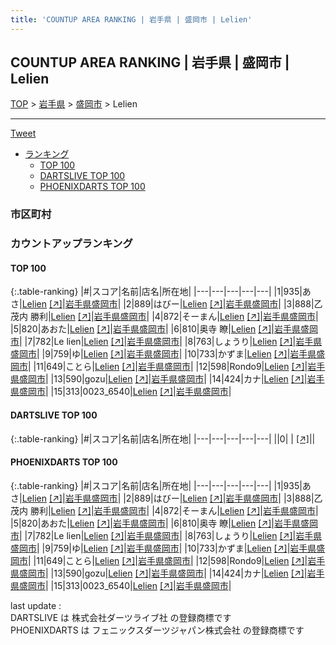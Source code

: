 ```yaml
---
title: 'COUNTUP AREA RANKING | 岩手県 | 盛岡市 | Lelien'
---
```

## COUNTUP AREA RANKING | 岩手県 | 盛岡市 | Lelien

[TOP](/darts/rank/) > [岩手県](/darts/rank/岩手県/) > [盛岡市](/darts/rank/岩手県/盛岡市/) > Lelien

___

<a href="https://twitter.com/share?ref_src=twsrc%5Etfw" data-text="COUNTUP AREA RANKING | 岩手県盛岡市Lelien" class="twitter-share-button" data-hashtags="DARTSLIVE,PHOENIXDARTS,darts,ダーツ" data-show-count="false">Tweet</a>

* [ランキング](#カウントアップランキング)
    * [TOP 100](#top-100)
    * [DARTSLIVE TOP 100](#dartslive-top-100)
    * [PHOENIXDARTS TOP 100](#phoenixdarts-top-100)

### 市区町村

<ul>

</ul>

### カウントアップランキング

#### TOP 100



{:.table-ranking}
|#|スコア|名前|店名|所在地|
|---|---|---|---|---|
|1|935|<span class="rank-name-pd">あさ</span>|<a href="/darts/rank/shops/93908.html">Lelien</a> <a href="https://vs.phoenixdarts.com/jp/shop/shopDetailInfo/s_93908?s_seq=93908">[↗]</a>|<a href="/darts/rank/岩手県/盛岡市">岩手県盛岡市</a>|
|2|889|<span class="rank-name-pd">はびー</span>|<a href="/darts/rank/shops/93908.html">Lelien</a> <a href="https://vs.phoenixdarts.com/jp/shop/shopDetailInfo/s_93908?s_seq=93908">[↗]</a>|<a href="/darts/rank/岩手県/盛岡市">岩手県盛岡市</a>|
|3|888|<span class="rank-name-pd"><span class="pro-icon-pd"></span>乙茂内 勝利</span>|<a href="/darts/rank/shops/93908.html">Lelien</a> <a href="https://vs.phoenixdarts.com/jp/shop/shopDetailInfo/s_93908?s_seq=93908">[↗]</a>|<a href="/darts/rank/岩手県/盛岡市">岩手県盛岡市</a>|
|4|872|<span class="rank-name-pd">そーまん</span>|<a href="/darts/rank/shops/93908.html">Lelien</a> <a href="https://vs.phoenixdarts.com/jp/shop/shopDetailInfo/s_93908?s_seq=93908">[↗]</a>|<a href="/darts/rank/岩手県/盛岡市">岩手県盛岡市</a>|
|5|820|<span class="rank-name-pd">あおた</span>|<a href="/darts/rank/shops/93908.html">Lelien</a> <a href="https://vs.phoenixdarts.com/jp/shop/shopDetailInfo/s_93908?s_seq=93908">[↗]</a>|<a href="/darts/rank/岩手県/盛岡市">岩手県盛岡市</a>|
|6|810|<span class="rank-name-pd">奥寺 瞭</span>|<a href="/darts/rank/shops/93908.html">Lelien</a> <a href="https://vs.phoenixdarts.com/jp/shop/shopDetailInfo/s_93908?s_seq=93908">[↗]</a>|<a href="/darts/rank/岩手県/盛岡市">岩手県盛岡市</a>|
|7|782|<span class="rank-name-pd">Le lien</span>|<a href="/darts/rank/shops/93908.html">Lelien</a> <a href="https://vs.phoenixdarts.com/jp/shop/shopDetailInfo/s_93908?s_seq=93908">[↗]</a>|<a href="/darts/rank/岩手県/盛岡市">岩手県盛岡市</a>|
|8|763|<span class="rank-name-pd">しょうり</span>|<a href="/darts/rank/shops/93908.html">Lelien</a> <a href="https://vs.phoenixdarts.com/jp/shop/shopDetailInfo/s_93908?s_seq=93908">[↗]</a>|<a href="/darts/rank/岩手県/盛岡市">岩手県盛岡市</a>|
|9|759|<span class="rank-name-pd">ゆ</span>|<a href="/darts/rank/shops/93908.html">Lelien</a> <a href="https://vs.phoenixdarts.com/jp/shop/shopDetailInfo/s_93908?s_seq=93908">[↗]</a>|<a href="/darts/rank/岩手県/盛岡市">岩手県盛岡市</a>|
|10|733|<span class="rank-name-pd">かずま</span>|<a href="/darts/rank/shops/93908.html">Lelien</a> <a href="https://vs.phoenixdarts.com/jp/shop/shopDetailInfo/s_93908?s_seq=93908">[↗]</a>|<a href="/darts/rank/岩手県/盛岡市">岩手県盛岡市</a>|
|11|649|<span class="rank-name-pd">ことら</span>|<a href="/darts/rank/shops/93908.html">Lelien</a> <a href="https://vs.phoenixdarts.com/jp/shop/shopDetailInfo/s_93908?s_seq=93908">[↗]</a>|<a href="/darts/rank/岩手県/盛岡市">岩手県盛岡市</a>|
|12|598|<span class="rank-name-pd">Rondo9</span>|<a href="/darts/rank/shops/93908.html">Lelien</a> <a href="https://vs.phoenixdarts.com/jp/shop/shopDetailInfo/s_93908?s_seq=93908">[↗]</a>|<a href="/darts/rank/岩手県/盛岡市">岩手県盛岡市</a>|
|13|590|<span class="rank-name-pd">gozu</span>|<a href="/darts/rank/shops/93908.html">Lelien</a> <a href="https://vs.phoenixdarts.com/jp/shop/shopDetailInfo/s_93908?s_seq=93908">[↗]</a>|<a href="/darts/rank/岩手県/盛岡市">岩手県盛岡市</a>|
|14|424|<span class="rank-name-pd">カナ</span>|<a href="/darts/rank/shops/93908.html">Lelien</a> <a href="https://vs.phoenixdarts.com/jp/shop/shopDetailInfo/s_93908?s_seq=93908">[↗]</a>|<a href="/darts/rank/岩手県/盛岡市">岩手県盛岡市</a>|
|15|313|<span class="rank-name-pd">0023_6540</span>|<a href="/darts/rank/shops/93908.html">Lelien</a> <a href="https://vs.phoenixdarts.com/jp/shop/shopDetailInfo/s_93908?s_seq=93908">[↗]</a>|<a href="/darts/rank/岩手県/盛岡市">岩手県盛岡市</a>|


#### DARTSLIVE TOP 100



{:.table-ranking}
|#|スコア|名前|店名|所在地|
|---|---|---|---|---|
||0|<span class="rank-name-dl"> </span>|<a href="/darts/rank/shops/.html"></a> <a href="">[↗]</a>|<a href="/darts/rank//"></a>|


#### PHOENIXDARTS TOP 100



{:.table-ranking}
|#|スコア|名前|店名|所在地|
|---|---|---|---|---|
|1|935|<span class="rank-name-pd">あさ</span>|<a href="/darts/rank/shops/93908.html">Lelien</a> <a href="https://vs.phoenixdarts.com/jp/shop/shopDetailInfo/s_93908?s_seq=93908">[↗]</a>|<a href="/darts/rank/岩手県/盛岡市">岩手県盛岡市</a>|
|2|889|<span class="rank-name-pd">はびー</span>|<a href="/darts/rank/shops/93908.html">Lelien</a> <a href="https://vs.phoenixdarts.com/jp/shop/shopDetailInfo/s_93908?s_seq=93908">[↗]</a>|<a href="/darts/rank/岩手県/盛岡市">岩手県盛岡市</a>|
|3|888|<span class="rank-name-pd"><span class="pro-icon-pd"></span>乙茂内 勝利</span>|<a href="/darts/rank/shops/93908.html">Lelien</a> <a href="https://vs.phoenixdarts.com/jp/shop/shopDetailInfo/s_93908?s_seq=93908">[↗]</a>|<a href="/darts/rank/岩手県/盛岡市">岩手県盛岡市</a>|
|4|872|<span class="rank-name-pd">そーまん</span>|<a href="/darts/rank/shops/93908.html">Lelien</a> <a href="https://vs.phoenixdarts.com/jp/shop/shopDetailInfo/s_93908?s_seq=93908">[↗]</a>|<a href="/darts/rank/岩手県/盛岡市">岩手県盛岡市</a>|
|5|820|<span class="rank-name-pd">あおた</span>|<a href="/darts/rank/shops/93908.html">Lelien</a> <a href="https://vs.phoenixdarts.com/jp/shop/shopDetailInfo/s_93908?s_seq=93908">[↗]</a>|<a href="/darts/rank/岩手県/盛岡市">岩手県盛岡市</a>|
|6|810|<span class="rank-name-pd">奥寺 瞭</span>|<a href="/darts/rank/shops/93908.html">Lelien</a> <a href="https://vs.phoenixdarts.com/jp/shop/shopDetailInfo/s_93908?s_seq=93908">[↗]</a>|<a href="/darts/rank/岩手県/盛岡市">岩手県盛岡市</a>|
|7|782|<span class="rank-name-pd">Le lien</span>|<a href="/darts/rank/shops/93908.html">Lelien</a> <a href="https://vs.phoenixdarts.com/jp/shop/shopDetailInfo/s_93908?s_seq=93908">[↗]</a>|<a href="/darts/rank/岩手県/盛岡市">岩手県盛岡市</a>|
|8|763|<span class="rank-name-pd">しょうり</span>|<a href="/darts/rank/shops/93908.html">Lelien</a> <a href="https://vs.phoenixdarts.com/jp/shop/shopDetailInfo/s_93908?s_seq=93908">[↗]</a>|<a href="/darts/rank/岩手県/盛岡市">岩手県盛岡市</a>|
|9|759|<span class="rank-name-pd">ゆ</span>|<a href="/darts/rank/shops/93908.html">Lelien</a> <a href="https://vs.phoenixdarts.com/jp/shop/shopDetailInfo/s_93908?s_seq=93908">[↗]</a>|<a href="/darts/rank/岩手県/盛岡市">岩手県盛岡市</a>|
|10|733|<span class="rank-name-pd">かずま</span>|<a href="/darts/rank/shops/93908.html">Lelien</a> <a href="https://vs.phoenixdarts.com/jp/shop/shopDetailInfo/s_93908?s_seq=93908">[↗]</a>|<a href="/darts/rank/岩手県/盛岡市">岩手県盛岡市</a>|
|11|649|<span class="rank-name-pd">ことら</span>|<a href="/darts/rank/shops/93908.html">Lelien</a> <a href="https://vs.phoenixdarts.com/jp/shop/shopDetailInfo/s_93908?s_seq=93908">[↗]</a>|<a href="/darts/rank/岩手県/盛岡市">岩手県盛岡市</a>|
|12|598|<span class="rank-name-pd">Rondo9</span>|<a href="/darts/rank/shops/93908.html">Lelien</a> <a href="https://vs.phoenixdarts.com/jp/shop/shopDetailInfo/s_93908?s_seq=93908">[↗]</a>|<a href="/darts/rank/岩手県/盛岡市">岩手県盛岡市</a>|
|13|590|<span class="rank-name-pd">gozu</span>|<a href="/darts/rank/shops/93908.html">Lelien</a> <a href="https://vs.phoenixdarts.com/jp/shop/shopDetailInfo/s_93908?s_seq=93908">[↗]</a>|<a href="/darts/rank/岩手県/盛岡市">岩手県盛岡市</a>|
|14|424|<span class="rank-name-pd">カナ</span>|<a href="/darts/rank/shops/93908.html">Lelien</a> <a href="https://vs.phoenixdarts.com/jp/shop/shopDetailInfo/s_93908?s_seq=93908">[↗]</a>|<a href="/darts/rank/岩手県/盛岡市">岩手県盛岡市</a>|
|15|313|<span class="rank-name-pd">0023_6540</span>|<a href="/darts/rank/shops/93908.html">Lelien</a> <a href="https://vs.phoenixdarts.com/jp/shop/shopDetailInfo/s_93908?s_seq=93908">[↗]</a>|<a href="/darts/rank/岩手県/盛岡市">岩手県盛岡市</a>|


<div class="footer border-top border-gray-light mt-5 pt-3 text-right text-gray">
    last update : <span style="font-weight: italic" id="foot_last_modified"></span><br />
    DARTSLIVE は 株式会社ダーツライブ社 の登録商標です<br />
    PHOENIXDARTS は フェニックスダーツジャパン株式会社 の登録商標です<br />
</div>

<script src="https://cdnjs.cloudflare.com/ajax/libs/jquery.tablesorter/2.31.3/js/jquery.tablesorter.min.js" integrity="sha512-qzgd5cYSZcosqpzpn7zF2ZId8f/8CHmFKZ8j7mU4OUXTNRd5g+ZHBPsgKEwoqxCtdQvExE5LprwwPAgoicguNg==" crossorigin="anonymous" referrerpolicy="no-referrer"></script>
<link rel="stylesheet" href="https://cdnjs.cloudflare.com/ajax/libs/jquery.tablesorter/2.31.3/css/theme.default.min.css" integrity="sha512-wghhOJkjQX0Lh3NSWvNKeZ0ZpNn+SPVXX1Qyc9OCaogADktxrBiBdKGDoqVUOyhStvMBmJQ8ZdMHiR3wuEq8+w==" crossorigin="anonymous" referrerpolicy="no-referrer" />
<script>
$(function() {
    $(".table-ranking").tablesorter({sortList:[[0, 0]]});
    $("#foot_last_modified").text(formatDate(new Date(document.lastModified), 'yyyy-MM-dd HH:mm:ss'));
});
</script>

<script async src="https://platform.twitter.com/widgets.js" charset="utf-8"></script>